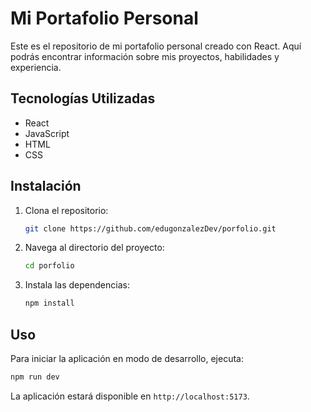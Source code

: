 # Mi Portafolio Personal

Este es el repositorio de mi portafolio personal creado con React. Aquí podrás encontrar información sobre mis proyectos, habilidades y experiencia.

## Tecnologías Utilizadas

- React
- JavaScript
- HTML
- CSS

## Instalación

1. Clona el repositorio:
    ```bash
    git clone https://github.com/edugonzalezDev/porfolio.git
    ```
2. Navega al directorio del proyecto:
    ```bash
    cd porfolio
    ```
3. Instala las dependencias:
    ```bash
    npm install
    ```

## Uso

Para iniciar la aplicación en modo de desarrollo, ejecuta:
```bash
npm run dev
```
La aplicación estará disponible en `http://localhost:5173`.